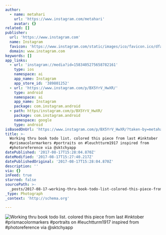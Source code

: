 ```yaml
---
author:
  - name: metahari
    url: 'https://www.instagram.com/metahari'
    avatar: {}
related: []
publisher:
  url: 'https://www.instagram.com'
  name: Instagram
  favicon: 'https://www.instagram.com/static/images/ico/favicon.ico/dfa85bb1fd63.ico'
  domain: www.instagram.com
keywords: []
app_links:
  - url: 'instagram://media?id=1583405275658782161'
    type: ios
    namespace: ai
    app_name: Instagram
    app_store_id: '389801252'
  - url: 'https://www.instagram.com/p/BX5YrV_HwXR/'
    type: android
    namespace: ai
    app_name: Instagram
    package: com.instagram.android
  - path: https/instagram.com/p/BX5YrV_HwXR/
    package: com.instagram.android
    namespace: google
    type: android
isBasedOnUrl: 'https://www.instagram.com/p/BX5YrV_HwXR/?taken-by=metahari'
title: >-
  Working thru book todo list. colored this piece from last #inktober
  #prismacolormarkers #portraits on #leuchtturm1917 inspired from
  #photoreference via @sktchyapp
datePublished: '2017-08-17T15:28:04.870Z'
dateModified: '2017-08-17T15:27:40.217Z'
datePublishedOriginal: '2017-08-17T15:28:04.870Z'
description: ''
via: {}
inFeed: true
starred: false
sourcePath: >-
  _posts/2017-08-17-working-thru-book-todo-list-colored-this-piece-from-last-i.md
_type: Photograph
_context: 'http://schema.org'

---
```

![Working thru book todo list. colored this piece from last #inktober #prismacolormarkers #portraits on #leuchtturm1917 inspired from #photoreference via @sktchyapp](https://scontent-iad3-1.cdninstagram.com/t51.2885-15/s640x640/sh0.08/e35/20838406_280653042417670_3585163189433663488_n.jpg)